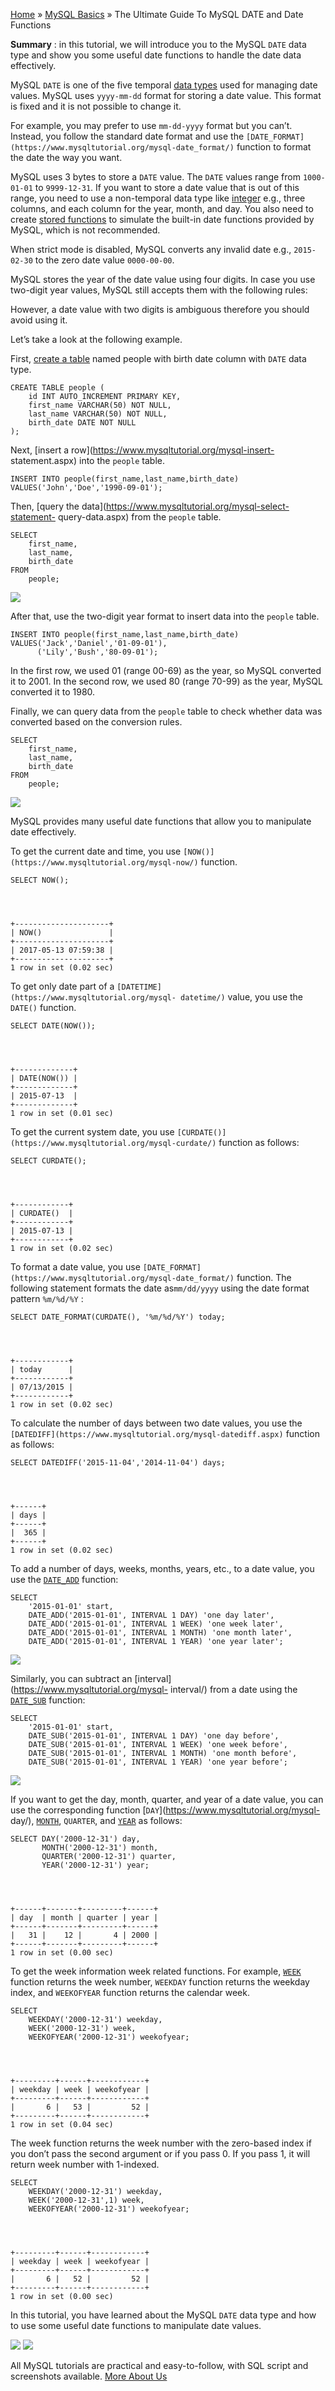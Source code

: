 

[Home](https://www.mysqltutorial.org/) » [MySQL
Basics](https://www.mysqltutorial.org/mysql-basics/) » The Ultimate Guide To
MySQL DATE and Date Functions



 **Summary** : in this tutorial, we will introduce you to the MySQL `DATE`
data type and show you some useful date functions to handle the date data
effectively.



MySQL `DATE` is one of the five temporal [data
types](https://www.mysqltutorial.org/mysql-data-types.aspx) used for managing
date values. MySQL uses `yyyy-mm-dd` format for storing a date value. This
format is fixed and it is not possible to change it.



For example, you may prefer to use `mm-dd-yyyy` format but you can’t. Instead,
you follow the standard date format and use the
`[DATE_FORMAT](https://www.mysqltutorial.org/mysql-date_format/)` function to
format the date the way you want.



MySQL uses 3 bytes to store a `DATE` value. The `DATE` values range from
`1000-01-01` to `9999-12-31`. If you want to store a date value that is out of
this range, you need to use a non-temporal data type like
[integer](https://www.mysqltutorial.org/mysql-int/) e.g., three columns, and
each column for the year, month, and day. You also need to create [stored
functions](https://www.mysqltutorial.org/mysql-stored-function/) to simulate
the built-in date functions provided by MySQL, which is not recommended.



When strict mode is disabled, MySQL converts any invalid date e.g.,
`2015-02-30` to the zero date value `0000-00-00`.



MySQL stores the year of the date value using four digits. In case you use
two-digit year values, MySQL still accepts them with the following rules:



However, a date value with two digits is ambiguous therefore you should avoid
using it.



Let’s take a look at the following example.



First, [create a table](https://www.mysqltutorial.org/mysql-create-table/)
named people with birth date column with `DATE` data type.


    
    
    CREATE TABLE people (
        id INT AUTO_INCREMENT PRIMARY KEY,
        first_name VARCHAR(50) NOT NULL,
        last_name VARCHAR(50) NOT NULL,
        birth_date DATE NOT NULL
    );



Next, [insert a row](https://www.mysqltutorial.org/mysql-insert-
statement.aspx) into the `people` table.


    
    
    INSERT INTO people(first_name,last_name,birth_date)
    VALUES('John','Doe','1990-09-01');



Then, [query the data](https://www.mysqltutorial.org/mysql-select-statement-
query-data.aspx) from the `people` table.


    
    
    SELECT 
        first_name, 
        last_name, 
        birth_date
    FROM
        people;

![](https://www.mysqltutorial.org/wp-content/uploads/2015/11/MySQL-DATE-Data-Type-Example.png)


After that, use the two-digit year format to insert data into the `people`
table.


    
    
    INSERT INTO people(first_name,last_name,birth_date)
    VALUES('Jack','Daniel','01-09-01'),
          ('Lily','Bush','80-09-01');



In the first row, we used 01 (range 00-69) as the year, so MySQL converted it
to 2001. In the second row, we used 80 (range 70-99) as the year, MySQL
converted it to 1980.



Finally, we can query data from the `people` table to check whether data was
converted based on the conversion rules.


    
    
    SELECT 
        first_name, 
        last_name, 
        birth_date
    FROM
        people;

![](https://www.mysqltutorial.org/wp-content/uploads/2015/11/MySQL-Date-Data-Type-Two-digit-Year-Example.png)


MySQL provides many useful date functions that allow you to manipulate date
effectively.



To get the current date and time, you use
`[NOW()](https://www.mysqltutorial.org/mysql-now/)` function.


    
    
    SELECT NOW();


    
    
    +---------------------+
    | NOW()               |
    +---------------------+
    | 2017-05-13 07:59:38 |
    +---------------------+
    1 row in set (0.02 sec)



To get only date part of a `[DATETIME](https://www.mysqltutorial.org/mysql-
datetime/)` value, you use the `DATE()` function.


    
    
    SELECT DATE(NOW());


    
    
    +-------------+
    | DATE(NOW()) |
    +-------------+
    | 2015-07-13  |
    +-------------+
    1 row in set (0.01 sec)



To get the current system date, you use
`[CURDATE()](https://www.mysqltutorial.org/mysql-curdate/)` function as
follows:


    
    
    SELECT CURDATE();


    
    
    +------------+
    | CURDATE()  |
    +------------+
    | 2015-07-13 |
    +------------+
    1 row in set (0.02 sec)



To format a date value, you use
`[DATE_FORMAT](https://www.mysqltutorial.org/mysql-date_format/)` function.
The following statement formats the date as`mm/dd/yyyy` using the date format
pattern `%m/%d/%Y` :


    
    
    SELECT DATE_FORMAT(CURDATE(), '%m/%d/%Y') today;


    
    
    +------------+
    | today      |
    +------------+
    | 07/13/2015 |
    +------------+
    1 row in set (0.02 sec)



To calculate the number of days between two date values, you use the
`[DATEDIFF](https://www.mysqltutorial.org/mysql-datediff.aspx)` function as
follows:


    
    
    SELECT DATEDIFF('2015-11-04','2014-11-04') days;


    
    
    +------+
    | days |
    +------+
    |  365 |
    +------+
    1 row in set (0.02 sec)



To add a number of days, weeks, months, years, etc., to a date value, you use
the [`DATE_ADD`](https://www.mysqltutorial.org/mysql-date_add/) function:


    
    
    SELECT 
        '2015-01-01' start,
        DATE_ADD('2015-01-01', INTERVAL 1 DAY) 'one day later',
        DATE_ADD('2015-01-01', INTERVAL 1 WEEK) 'one week later',
        DATE_ADD('2015-01-01', INTERVAL 1 MONTH) 'one month later',
        DATE_ADD('2015-01-01', INTERVAL 1 YEAR) 'one year later';

![](https://www.mysqltutorial.org/wp-content/uploads/2015/11/MySQL-DATE-DATE_ADD-example.png)


Similarly, you can subtract an [interval](https://www.mysqltutorial.org/mysql-
interval/) from a date using the
[`DATE_SUB`](https://www.mysqltutorial.org/mysql-date_sub/) function:


    
    
    SELECT 
        '2015-01-01' start,
        DATE_SUB('2015-01-01', INTERVAL 1 DAY) 'one day before',
        DATE_SUB('2015-01-01', INTERVAL 1 WEEK) 'one week before',
        DATE_SUB('2015-01-01', INTERVAL 1 MONTH) 'one month before',
        DATE_SUB('2015-01-01', INTERVAL 1 YEAR) 'one year before';

![](https://www.mysqltutorial.org/wp-content/uploads/2015/11/MySQL-DATE-DATE_SUB-example.png)


If you want to get the day, month, quarter, and year of a date value, you can
use the corresponding function [`DAY`](https://www.mysqltutorial.org/mysql-
day/), [`MONTH`](https://www.mysqltutorial.org/mysql-month/), `QUARTER`, and
[`YEAR`](https://www.mysqltutorial.org/mysql-year/) as follows:


    
    
    SELECT DAY('2000-12-31') day, 
           MONTH('2000-12-31') month, 
           QUARTER('2000-12-31') quarter, 
           YEAR('2000-12-31') year;


    
    
    +------+-------+---------+------+
    | day  | month | quarter | year |
    +------+-------+---------+------+
    |   31 |    12 |       4 | 2000 |
    +------+-------+---------+------+
    1 row in set (0.00 sec)



To get the week information week related functions. For example,
[`WEEK`](https://www.mysqltutorial.org/mysql-week/) function returns the week
number, `WEEKDAY` function returns the weekday index, and `WEEKOFYEAR`
function returns the calendar week.


    
    
    SELECT 
        WEEKDAY('2000-12-31') weekday,
        WEEK('2000-12-31') week,
        WEEKOFYEAR('2000-12-31') weekofyear;


    
    
    +---------+------+------------+
    | weekday | week | weekofyear |
    +---------+------+------------+
    |       6 |   53 |         52 |
    +---------+------+------------+
    1 row in set (0.04 sec)



The week function returns the week number with the zero-based index if you
don’t pass the second argument or if you pass 0. If you pass 1, it will return
week number with 1-indexed.


    
    
    SELECT 
        WEEKDAY('2000-12-31') weekday,
        WEEK('2000-12-31',1) week,
        WEEKOFYEAR('2000-12-31') weekofyear;


    
    
    +---------+------+------------+
    | weekday | week | weekofyear |
    +---------+------+------------+
    |       6 |   52 |         52 |
    +---------+------+------------+
    1 row in set (0.00 sec)



In this tutorial, you have learned about the MySQL `DATE` data type and how to
use some useful date functions to manipulate date values.

![](https://www.mysqltutorial.org/wp-content/themes/evolution/img/left.svg)
![](https://www.mysqltutorial.org/wp-content/themes/evolution/img/right.svg)


All MySQL tutorials are practical and easy-to-follow, with SQL script and
screenshots available. [More About Us](/about-us/)

